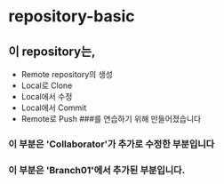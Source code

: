 # repository-basic

## 이 repository는,
* Remote repository의 생성
* Local로 Clone
* Local에서 수정
* Local에서 Commit
* Remote로 Push
###를 연습하기 위해 만들어졌습니다

### 이 부분은 'Collaborator'가 추가로 수정한 부분입니다
### 이 부분은 'Branch01'에서 추가된 부분입니다.